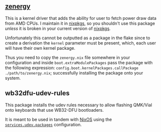 ## [zenergy](https://github.com/BoukeHaarsma23/zenergy/)

This is a kernel driver that adds the ability for user to fetch power draw data from AMD CPUs. I maintain it in
[nixpkgs], so you shouldn't use this package _unless_ it is broken in your current
version of [nixpkgs].

Unfortunately this cannot be outputted as a package in the flake since to create a derivation the `kernel` parameter
must be present, which, each user will have their own kernel package.

Thus you need to copy the `zenergy.nix` file somewhere in your configuration and inside `boot.extraModulePackages` pass
the package with the following expression: `config.boot.kernelPackages.callPackage ./path/to/zenergy.nix`; successfully
installing the package onto your system.

## wb32dfu-udev-rules

This package installs the udev rules necessary to allow flashing QMK/Vial onto keyboards that use WB32-DFU bootloaders.

It is meant to be used in tandem with [NixOS] using the
[`services.udev.packages`](https://search.nixos.org/options?query=services.udev.packages) configuration.


<!-- REFERENCES -->
[nixpkgs]: https://github.com/NixOS/nixpkgs/
[nixos]: https://nixos.org
